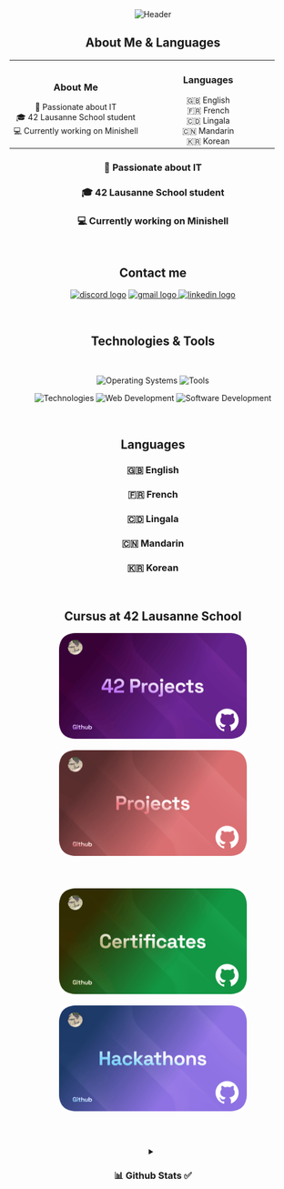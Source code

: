 <div align="center">
  <img src="https://capsule-render.vercel.app/api?type=waving&height=200&text=Hello%2C%20I%27m%20Dianka&fontAlign=center&fontAlignY=40&color=gradient&colors=#9b00ff,#00ff00" alt="Header" />
</div>

<div align="center">

## About Me & Languages

<table>
  <tr>
    <td align="center" width="50%">
      <h3>About Me</h3>
      🚀 Passionate about IT <br>
      🎓 42 Lausanne School student <br>
      💻 Currently working on Minishell
    </td>
    <td align="center" width="50%">
      <h3>Languages</h3>
      🇬🇧 English <br>
      🇫🇷 French <br>
      🇨🇩 Lingala <br>
      🇨🇳 Mandarin <br>
      🇰🇷 Korean
    </td>
  </tr>
</table>

</div>


<div align="center">
    
### 🚀 Passionate about IT<br>
### 🎓 42 Lausanne School student<br>
### 💻 Currently working on Minishell<br>

</div>
<br>

<div align="center">

## Contact me
<a href="https://discord.com/users/757941293077757974" target="_blank" rel="noopener noreferrer"><img src="https://img.shields.io/static/v1?message=Discord&logo=discord&label=&color=7289DA&logoColor=white&labelColor=&style=for-the-badge" height="35" alt="discord logo"  /></a>
<a href="mailto:dmatayi@gmail.com" target="_blank" rel="noopener noreferrer">
    <img src="https://img.shields.io/static/v1?message=Gmail&logo=gmail&label=&color=D14836&logoColor=white&labelColor=&style=for-the-badge" height="35" alt="gmail logo">
</a>
<a href="https://www.linkedin.com/in/dianka-matayi-b4b413209" target="_blank" rel="noopener noreferrer">
    <img src="https://img.shields.io/static/v1?message=LinkedIn&logo=linkedin&label=&color=0077B5&logoColor=white&labelColor=&style=for-the-badge" height="35" alt="linkedin logo">
</a>
<br>

<div align="center">
  <br>
  
## Technologies & Tools
  
  <br>
  <p>
    <img src="https://skillicons.dev/icons?i=apple,debian,kali,linux,ubuntu,windows" alt="Operating Systems">
    <img src="https://skillicons.dev/icons?i=vscode,vim,bash" alt="Tools">
  </p>
  <p>
    <img src="https://skillicons.dev/icons?i=git,github" alt="Technologies">
    <img src="https://skillicons.dev/icons?i=html,css" alt="Web Development">
    <img src="https://skillicons.dev/icons?i=c,cpp" alt="Software Development">
  </p>
</div>
<br>

## Languages
### 🇬🇧 English  
### 🇫🇷 French  
### 🇨🇩 Lingala  
### 🇨🇳 Mandarin  
### 🇰🇷 Korean  
<br>

## Cursus at 42 Lausanne School

<div align="center" style="
    display: grid;
    grid-template-columns: repeat(auto-fit, minmax(330px, 1fr));
    gap: 20px;
    justify-items: center;
">
    <!-- 42 Projects -->
    <img src="https://github.com/IsaiahRobinsonGit/images/blob/main/42%20Projects.png" width="330" height="186" style="border-radius: 10px;" />
<!-- Custom Projects -->
    <img src="https://github.com/IsaiahRobinsonGit/images/blob/main/Projects.png" width="330" height="186" style="border-radius: 10px;" />
        <br>
<!-- Certificates -->
    <img src="https://github.com/IsaiahRobinsonGit/images/blob/main/Certificates.png" width="330" height="186" style="border-radius: 10px;" />
<!-- Hackathons -->
    <img src="https://github.com/IsaiahRobinsonGit/images/blob/main/hackathons.png" width="330" height="186" style="border-radius: 10px;" />
</div>

<br/><br/> <!-- Adds extra space to separate sections -->

<details closed>
<summary><h3>📊 Github Stats ✅</h3></summary>
  <div align="center">
    <!-- Most Used Languages -->
    <img src="https://github-readme-stats.vercel.app/api/top-langs/?username=yokio9&theme=transparent&hide_border=false&include_all_commits=true&count_private=true&layout=compact"/>
  </div>
  <div align="center">
    <!-- Smaller Stats Section -->
    <div style="max-width: 400px; margin: 20px auto; font-size: 12px;">
      <img src="https://github-readme-stats.vercel.app/api?username=yokio9&theme=transparent&hide_border=false&include_all_commits=true&count_private=true"/>
      <img src="https://github-readme-streak-stats.herokuapp.com/?user=yokio9&theme=transparent&hide_border=false"/>
    </div>
  </div>
  <img alt="yokio9 Activity Graph" src="https://github-readme-activity-graph.vercel.app/graph/?username=yokio9&bg_color=RRGGBBAA&title_color=00abf0&color=00abf0&line=00abf0&point=DEDEDE&hide_border=true&custom_title=Contribution⠀Graph" />
</details>
